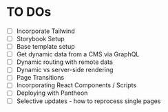 # TO DOs

- [ ] Incorporate Tailwind
- [ ] Storybook Setup
- [ ] Base template setup
- [ ] Get dynamic data from a CMS via GraphQL
- [ ] Dynamic routing with remote data
- [ ] Dynamic vs server-side rendering
- [ ] Page Transitions
- [ ] Incorporating React Components / Scripts
- [ ] Deploying with Pantheon 
- [ ] Selective updates - how to reprocess single pages